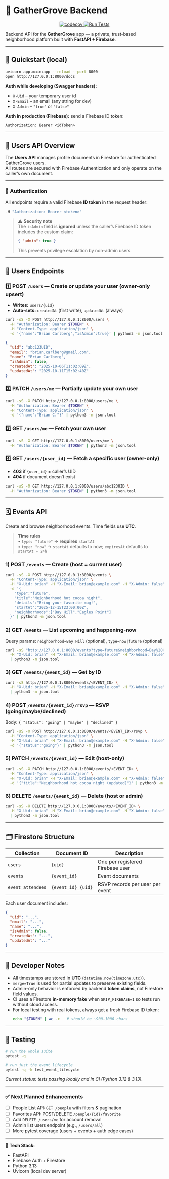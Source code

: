# 🌿 GatherGrove Backend

<p align="center">
  <a href="https://codecov.io/gh/bcarls03/gathergrove-backend">
    <img src="https://codecov.io/gh/bcarls03/gathergrove-backend/branch/main/graph/badge.svg" alt="codecov">
  </a>
  <a href="https://github.com/bcarls03/gathergrove-backend/actions/workflows/tests.yml">
    <img src="https://github.com/bcarls03/gathergrove-backend/actions/workflows/tests.yml/badge.svg" alt="Run Tests">
  </a>
</p>

Backend API for the **GatherGrove** app — a private, trust-based neighborhood platform built with **FastAPI + Firebase**.

---

## 🚀 Quickstart (local)

~~~bash
uvicorn app.main:app --reload --port 8000
open http://127.0.0.1:8000/docs
~~~

**Auth while developing (Swagger headers):**
- `X-Uid` – your temporary user id  
- `X-Email` – an email (any string for dev)  
- `X-Admin` – `"true"` or `"false"`

**Auth in production (Firebase):** send a Firebase ID token:
~~~
Authorization: Bearer <idToken>
~~~

---

## 🧭 Users API Overview

The **Users API** manages profile documents in Firestore for authenticated GatherGrove users.  
All routes are secured with Firebase Authentication and only operate on the caller’s own document.

---

### 🔐 Authentication

All endpoints require a valid Firebase **ID token** in the request header:

~~~bash
-H "Authorization: Bearer <token>"
~~~

> ⚠️ **Security note**  
> The `isAdmin` field is **ignored** unless the caller’s Firebase ID token includes the custom claim:  
> ~~~json
> { "admin": true }
> ~~~  
> This prevents privilege escalation by non-admin users.

---

## 🧩 Users Endpoints

### **1️⃣ POST `/users`** — Create or update your user (owner-only upsert)

- **Writes:** `users/{uid}`  
- **Auto-sets:** `createdAt` (first write), `updatedAt` (always)

~~~bash
curl -sS -X POST http://127.0.0.1:8000/users \
  -H "Authorization: Bearer $TOKEN" \
  -H "Content-Type: application/json" \
  -d '{"name":"Brian Carlberg","isAdmin":true}' | python3 -m json.tool
~~~

~~~json
{
  "uid": "abc123UID",
  "email": "brian.carlberg@gmail.com",
  "name": "Brian Carlberg",
  "isAdmin": false,
  "createdAt": "2025-10-06T11:02:09Z",
  "updatedAt": "2025-10-11T15:02:40Z"
}
~~~

### **2️⃣ PATCH `/users/me`** — Partially update your own user

~~~bash
curl -sS -X PATCH http://127.0.0.1:8000/users/me \
  -H "Authorization: Bearer $TOKEN" \
  -H "Content-Type: application/json" \
  -d '{"name":"Brian C."}' | python3 -m json.tool
~~~

### **3️⃣ GET `/users/me`** — Fetch your own user

~~~bash
curl -sS -X GET http://127.0.0.1:8000/users/me \
  -H "Authorization: Bearer $TOKEN" | python3 -m json.tool
~~~

### **4️⃣ GET `/users/{user_id}`** — Fetch a specific user (owner-only)

- **403** if `{user_id}` ≠ caller’s UID  
- **404** if document doesn’t exist

~~~bash
curl -sS -X GET http://127.0.0.1:8000/users/abc123UID \
  -H "Authorization: Bearer $TOKEN" | python3 -m json.tool
~~~

---

## 🗓️ Events API

Create and browse neighborhood events. Time fields use **UTC**.

> **Time rules**  
> • `type: "future"` → **requires** `startAt`  
> • `type: "now"` → `startAt` defaults to now; `expiresAt` defaults to `startAt + 24h`

### 1) **POST `/events`** — Create (host = current user)

~~~bash
curl -sS -X POST http://127.0.0.1:8000/events \
  -H "Content-Type: application/json" \
  -H "X-Uid: brian" -H "X-Email: brian@example.com" -H "X-Admin: false" \
  -d '{
    "type":"future",
    "title":"Neighborhood hot cocoa night",
    "details":"Bring your favorite mug!",
    "startAt":"2025-12-15T23:00:00Z",
    "neighborhoods":["Bay Hill","Eagles Point"]
  }' | python3 -m json.tool
~~~

### 2) **GET `/events`** — List upcoming and happening-now

Query params: `neighborhood=Bay Hill` (optional), `type=now|future` (optional)

~~~bash
curl -sS "http://127.0.0.1:8000/events?type=future&neighborhood=Bay%20Hill" \
  -H "X-Uid: brian" -H "X-Email: brian@example.com" -H "X-Admin: false" \
  | python3 -m json.tool
~~~

### 3) **GET `/events/{event_id}`** — Get by ID

~~~bash
curl -sS http://127.0.0.1:8000/events/<EVENT_ID> \
  -H "X-Uid: brian" -H "X-Email: brian@example.com" -H "X-Admin: false" \
  | python3 -m json.tool
~~~

### 4) **POST `/events/{event_id}/rsvp`** — RSVP (going/maybe/declined)

Body: `{ "status": "going" | "maybe" | "declined" }`

~~~bash
curl -sS -X POST http://127.0.0.1:8000/events/<EVENT_ID>/rsvp \
  -H "Content-Type: application/json" \
  -H "X-Uid: brian" -H "X-Email: brian@example.com" -H "X-Admin: false" \
  -d '{"status":"going"}' | python3 -m json.tool
~~~

### 5) **PATCH `/events/{event_id}`** — Edit (host-only)

~~~bash
curl -sS -X PATCH http://127.0.0.1:8000/events/<EVENT_ID> \
  -H "Content-Type: application/json" \
  -H "X-Uid: brian" -H "X-Email: brian@example.com" -H "X-Admin: false" \
  -d '{"title":"Neighborhood hot cocoa night (updated)"}' | python3 -m json.tool
~~~

### 6) **DELETE `/events/{event_id}`** — Delete (host or admin)

~~~bash
curl -sS -X DELETE http://127.0.0.1:8000/events/<EVENT_ID> \
  -H "X-Uid: brian" -H "X-Email: brian@example.com" -H "X-Admin: false" \
  | python3 -m json.tool
~~~

---

## 🗂️ Firestore Structure

| Collection          | Document ID         | Description                                  |
|--------------------|---------------------|----------------------------------------------|
| `users`            | `{uid}`             | One per registered Firebase user             |
| `events`           | `{event_id}`        | Event documents                              |
| `event_attendees`  | `{event_id}_{uid}`  | RSVP records per user per event              |

Each user document includes:
~~~json
{
  "uid": "...",
  "email": "...",
  "name": "...",
  "isAdmin": false,
  "createdAt": "...",
  "updatedAt": "..."
}
~~~

---

## 🧠 Developer Notes

- All timestamps are stored in **UTC** (`datetime.now(timezone.utc)`).  
- `merge=True` is used for partial updates to preserve existing fields.  
- Admin-only behavior is enforced by backend **token claims**, not Firestore field values.  
- CI uses a Firestore **in-memory fake** when `SKIP_FIREBASE=1` so tests run without cloud access.  
- For local testing with real tokens, always get a fresh Firebase ID token:
  ~~~bash
  echo "$TOKEN" | wc -c   # should be ~900–1000 chars
  ~~~

---

## 🧪 Testing

~~~bash
# run the whole suite
pytest -q

# run just the event lifecycle
pytest -q -k test_event_lifecycle
~~~

_Current status: tests passing locally and in CI (Python 3.12 & 3.13)._

---

### ✅ Next Planned Enhancements

- [ ] People List API: `GET /people` with filters & pagination  
- [ ] Favorites API: POST/DELETE `/people/{id}/favorite`  
- [ ] Add `DELETE /users/me` for account removal  
- [ ] Admin list users endpoint (e.g., `/users/all`)  
- [ ] More pytest coverage (users + events + auth edge cases)

---

📘 **Tech Stack:**
- FastAPI  
- Firebase Auth + Firestore  
- Python 3.13  
- Uvicorn (local dev server)
